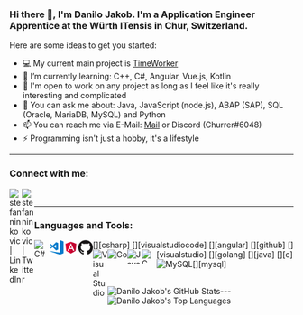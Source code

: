 ### Hi there 👋, I'm Danilo Jakob. I'm a Application Engineer Apprentice at the Würth ITensis in Chur, Switzerland.


Here are some ideas to get you started:

- 💻 My current main project is [TimeWorker](github.com/DaniloMurer/TimeWorker)
- 🌱 I’m currently learning: C++, C#, Angular, Vue.js, Kotlin
- 👯 I'm open to work on any project as long as I feel like it's really interesting and complicated
- 💬 You can ask me about: Java, JavaScript (node.js), ABAP (SAP), SQL (Oracle, MariaDB, MySQL) and Python
- 📫 You can reach me via E-Mail: [Mail](mailto:danilo.murer@gmail.com) or Discord (Churrer#6048)
- ⚡ Programming isn't just a hobby, it's a lifestyle
---

### Connect with me:
[<img align="left" alt="stefanninkovic | LinkedIn" width="22px" src="https://cdn.jsdelivr.net/npm/simple-icons@3.0.1/icons/linkedin.svg" />](https://www.linkedin.com/in/danilo-jakob-b5a149151/)
[<img align="left" alt="stefanninkovic | Twitter" width="22px" src="https://cdn.jsdelivr.net/npm/simple-icons@3.0.1/icons/twitter.svg" />](https://twitter.com/DaniloJakob)

<br>

---

### Languages and Tools:

[<img align="left" alt="C#" width="26px" src="https://external-content.duckduckgo.com/iu/?u=https%3A%2F%2Fupload.wikimedia.org%2Fwikipedia%2Fcommons%2Fthumb%2F7%2F7a%2FC_Sharp_logo.svg%2F1200px-C_Sharp_logo.svg.png&f=1&nofb=1" />][csharp]
[<img align="left" alt="Visual Studio Code" width="26px" src="https://raw.githubusercontent.com/github/explore/80688e429a7d4ef2fca1e82350fe8e3517d3494d/topics/visual-studio-code/visual-studio-code.png" />][visualstudiocode]
[<img align="left" alt="Angular" width="26px" src="https://raw.githubusercontent.com/github/explore/80688e429a7d4ef2fca1e82350fe8e3517d3494d/topics/angular/angular.png" />][angular]
[<img align="left" alt="GitHub" width="26px" src="https://raw.githubusercontent.com/github/explore/78df643247d429f6cc873026c0622819ad797942/topics/github/github.png" />][github]
[<img align="left" alt="Visual Studio" width="26px" src="https://cdn.iconscout.com/icon/free/png-256/visual-studio-569577.png" />][visualstudio]
[<img align="left" alt="Go" height="26px" src="https://external-content.duckduckgo.com/iu/?u=https%3A%2F%2Flogos-download.com%2Fwp-content%2Fuploads%2F2019%2F01%2FGolang_Logo.png&f=1&nofb=1" />][golang]
[<img align="left" alt="Java" width="26px" height="26px" src="https://external-content.duckduckgo.com/iu/?u=https%3A%2F%2Fcdn.iconscout.com%2Ficon%2Ffree%2Fpng-256%2Fjava-43-569305.png&f=1&nofb=1" />][java]
[<img align="left" alt="C" width="26px" height="26px" src="https://external-content.duckduckgo.com/iu/?u=http%3A%2F%2Fpngimg.com%2Fuploads%2Fletter_c%2Fletter_c_PNG22.png&f=1&nofb=1" />][c]
[<img align="left" alt="MySQL" height="26px" src="https://external-content.duckduckgo.com/iu/?u=http%3A%2F%2Fsqlbackupandftp.com%2Fblog%2Fwp-content%2Fuploads%2F2015%2F01%2Fmysql-logo_2800x2800_pixels1-1024x1024.png&f=1&nofb=1" />][mysql]

<br>
---

<img align="left" alt="Danilo Jakob's GitHub Stats" src="https://github-readme-stats.vercel.app/api?username=DaniloMurer&show_icons=true&hide_border=true&count_private=true&hide=stars&title_color=#000000&include_all_commits=true" />
<img align="left" alt="Danilo Jakob's Top Languages" src="https://github-readme-stats.vercel.app/api/top-langs/?username=DaniloMurer&hide_border=true" />

